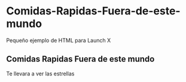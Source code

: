 # Comidas-Rapidas-Fuera-de-este-mundo
Pequeño ejemplo de HTML para Launch X

## Comidas Rapidas Fuera de este mundo
Te llevara a ver las estrellas
